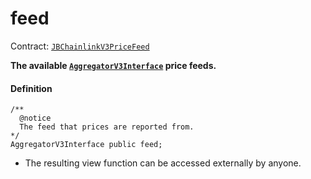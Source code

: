 # feed

Contract: [`JBChainlinkV3PriceFeed`](/dev/api/contracts/or-price-feeds/jbchainlinkv3pricefeed/README.md)

**The available [`AggregatorV3Interface`](https://docs.chain.link/price-feeds-api-reference/) price feeds.**

#### Definition

```
/**
  @notice
  The feed that prices are reported from.
*/
AggregatorV3Interface public feed;
```

- The resulting view function can be accessed externally by anyone.
